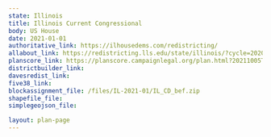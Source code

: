 ```yaml
---
state: Illinois
title: Illinois Current Congressional
body: US House
date: 2021-01-01
authoritative_link: https://ilhousedems.com/redistricting/
allabout_link: https://redistricting.lls.edu/state/illinois/?cycle=2020&level=Congress&startdate=
planscore_link: https://planscore.campaignlegal.org/plan.html?20211005T234735.946067332Z
districtbuilder_link:
davesredist_link:
five38_link:
blockassignment_file: /files/IL-2021-01/IL_CD_bef.zip
shapefile_file:
simplegeojson_file:

layout: plan-page
---
```

